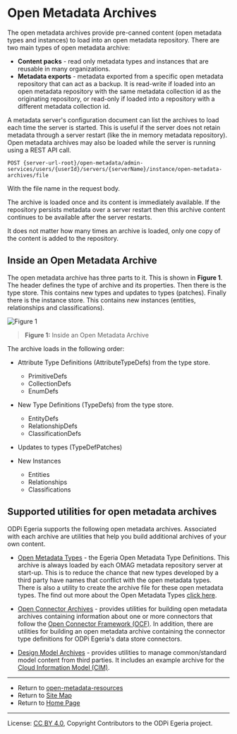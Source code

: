 <!-- SPDX-License-Identifier: CC-BY-4.0 -->
<!-- Copyright Contributors to the ODPi Egeria project. -->
  
# Open Metadata Archives
  
The open metadata archives provide pre-canned content (open metadata types and instances) to load into an open metadata
repository.  There are two main types of open metadata archive:

* **Content packs** - read only metadata types and instances that are reusable in many organizations.
* **Metadata exports** - metadata exported from a specific open metadata repository that can act as a backup.
It is read-write if loaded into an open metadata repository with the same metadata collection id as the originating
repository, or read-only if loaded into a repository with a different metadata collection id.

A metadata server's configuration document can list the
archives to load each time the server is started.  This is useful if the server does not retain
metadata through a server restart (like the in memory metadata repository).
Open metadata archives may also be loaded while the server is running using a REST API call.

```
POST {server-url-root}/open-metadata/admin-services/users/{userId}/servers/{serverName}/instance/open-metadata-archives/file
```
With the file name in the request body.

The archive is loaded once and its content is immediately available.
If the repository persists metadata over a server restart then this archive content
continues to be available after the server restarts.

It does not matter how many times an archive is loaded, only one copy of the content is
added to the repository.

## Inside an Open Metadata Archive

The open metadata archive has three parts to it.  This is shown in **Figure 1**.
The header defines the type of archive and its properties.  Then there is the type store.
This contains new types and updates to types (patches).  Finally there is the instance store.
This contains new instances (entities, relationships and classifications).

![Figure 1](docs/open-metadata-archives-structure.png)
> **Figure 1:** Inside an Open Metadata Archive

The archive loads in the following order:

* Attribute Type Definitions (AttributeTypeDefs) from the type store.
  * PrimitiveDefs
  * CollectionDefs
  * EnumDefs
  
* New Type Definitions (TypeDefs) from the type store.
  * EntityDefs
  * RelationshipDefs
  * ClassificationDefs
  
* Updates to types (TypeDefPatches)

* New Instances
  * Entities
  * Relationships
  * Classifications

## Supported utilities for open metadata archives

ODPi Egeria supports the following open metadata archives.  Associated with each archive
are utilities that help you build additional archives of your own content.

* [Open Metadata Types](open-metadata-types) - the Egeria Open Metadata Type Definitions.
This archive is always loaded by each OMAG metadata repository server at start-up.
This is to reduce the chance that new types developed by a third party have names that conflict with the open metadata types.
There is also a utility to create the archive file for these open metadata types.
The find out more about the Open Metadata Types [click here](../../open-metadata-publication/website/open-metadata-types).

* [Open Connector Archives](open-connector-archives) - provides utilities for building
open metadata archives containing information about one or more connectors that
follow the [Open Connector Framework (OCF)](../../open-metadata-implementation/frameworks/open-connector-framework).
In addition, there are utilities for building an open metadata archive containing the connector type
definitions for ODPi Egeria's data store connectors.

* [Design Model Archives](design-model-archives) - provides utilities to
manage common/standard model content from third parties.  It includes
an example archive for the [Cloud Information Model (CIM)](https://cloudinformationmodel.org).

----
* Return to [open-metadata-resources](..)
* Return to [Site Map](../../Content-Organization.md)
* Return to [Home Page](../../index.md)

----
License: [CC BY 4.0](https://creativecommons.org/licenses/by/4.0/),
Copyright Contributors to the ODPi Egeria project.
